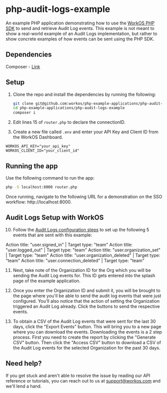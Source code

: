 # php-audit-logs-example

An example PHP application demonstrating how to use the [WorkOS PHP SDK](https://github.com/workos/workos-php) to send and retrieve Audit Log events. This example is not meant to show a real-world example of an Audit Logs implementation, but rather to show concrete examples of how events can be sent using the PHP SDK.

## Dependencies

Composer - [Link](https://getcomposer.org/)

## Setup

1. Clone the repo and install the dependencies by running the following:

   ```bash
   git clone git@github.com:workos/php-example-applications/php-audit-logs-example
   cd php-example-applications/php-audit-logs-example
   composer i
   ```

2. Edit lines 15 of `router.php` to declare the connectionID.

3. Create a new file called `.env` and enter your API Key and Client ID from the WorkOS Dashboard. 

```
WORKOS_API_KEY="your_api_key"
WORKOS_CLIENT_ID="your_client_id"
```

## Running the app

Use the following command to run the app:

```bash
php -S localhost:8000 router.php
```

Once running, navigate to the following URL for a demonstration on the SSO workflow: http://localhost:8000.


## Audit Logs Setup with WorkOS

10. Follow the [Audit Logs configuration steps](https://workos.com/docs/audit-logs/emit-an-audit-log-event/sign-in-to-your-workos-dashboard-account-and-configure-audit-log-event-schemas) to set up the following 5 events that are sent with this example:

Action title: "user.signed_in" | Target type: "team"
Action title: "user.logged_out" | Target type: "team"
Action title: "user.organization_set" | Target type: "team"
Action title: "user.organization_deleted" | Target type: "team"
Action title: "user.connection_deleted" | Target type: "team"

11. Next, take note of the Organization ID for the Org which you will be sending the Audit Log events for. This ID gets entered into the splash page of the example application.

12. Once you enter the Organization ID and submit it, you will be brought to the page where you'll be able to send the audit log events that were just configured. You'll also notice that the action of setting the Organization triggered an Audit Log already. Click the buttons to send the respective events.

13. To obtain a CSV of the Audit Log events that were sent for the last 30 days, click the "Export Events" button. This will bring you to a new page where you can download the events. Downloading the events is a 2 step process. First you need to create the report by clicking the "Generate CSV" button. Then click the "Access CSV" button to download a CSV of the Audit Log events for the selected Organization for the past 30 days.

## Need help?

If you get stuck and aren't able to resolve the issue by reading our API reference or tutorials, you can reach out to us at support@workos.com and we'll lend a hand.